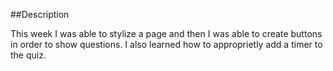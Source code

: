 ##Description



This week I was able to stylize a page and then I was able to create buttons in order to show questions. I also learned how to approprietly add a timer to the quiz.
